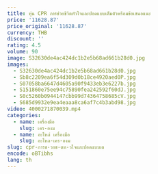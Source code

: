 ```yaml
---
title: หุ่น CPR การช่วยชีวิตหัวใจและปอดแบบเต็มตัวพร้อมข้อเสนอแนะ
price: '11628.87'
price_original: '11628.87'
currency: THB
discount: ''
rating: 4.5
volume: 90
image: S32630de4ac424dc1b2e5b68ad661b28d0.jpg
images:
  - S32630de4ac424dc1b2e5b68ad661b28d0.jpg
  - Sb8c2209ea6f54d309d0b18ce4920aed0P.jpg
  - S07058ba6647d4605a90f9433eb3e6227b.jpg
  - S151860e75ee94c75890fea242592f60dJ.jpg
  - S0c5260b0944147cbb99d74364758685cV.jpg
  - S685d9932e9ea4eaaa8ca6af7c4b3abd98.jpg
video: 4000271870039.mp4
categories:
  - name: เครื่องมือ
    slug: เคร-องม
  - name: อะไหล่ เครื่องมือ
    slug: อะไหล-เคร-องม
slug: cpr-การช-วยช-ตห-วใจและปอดแบบเต
encode: oBTibhs
lang: th
---
```

  